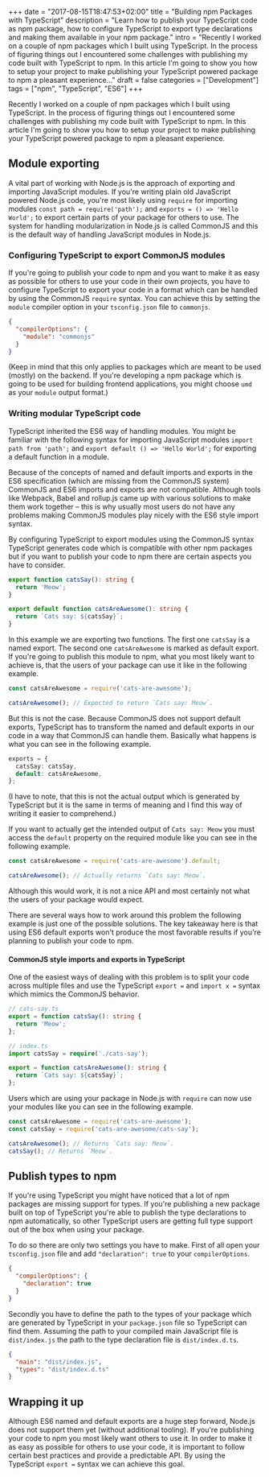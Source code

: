 +++
date = "2017-08-15T18:47:53+02:00"
title = "Building npm Packages with TypeScript"
description = "Learn how to publish your TypeScript code as npm package, how to configure TypeScript to export type declarations and making them available in your npm package."
intro = "Recently I worked on a couple of npm packages which I built using TypeScript. In the process of figuring things out I encountered some challenges with publishing my code built with TypeScript to npm. In this article I'm going to show you how to setup your project to make publishing your TypeScript powered package to npm a pleasant experience..."
draft = false
categories = ["Development"]
tags = ["npm", "TypeScript", "ES6"]
+++

Recently I worked on a couple of npm packages which I built using TypeScript. In the process of figuring things out I encountered some challenges with publishing my code built with TypeScript to npm. In this article I'm going to show you how to setup your project to make publishing your TypeScript powered package to npm a pleasant experience.

## Module exporting
A vital part of working with Node.js is the approach of exporting and importing JavaScript modules. If you're writing plain old JavaScript powered Node.js code, you're most likely using `require` for importing modules `const path = require('path');` and `exports = () => 'Hello World';` to export certain parts of your package for others to use. The system for handling modularization in Node.js is called CommonJS and this is the default way of handling JavaScript modules in Node.js.

### Configuring TypeScript to export CommonJS modules
If you're going to publish your code to npm and you want to make it as easy as possible for others to use your code in their own projects, you have to configure TypeScript to export your code in a format which can be handled by using the CommonJS `require` syntax. You can achieve this by setting the `module` compiler option in your `tsconfig.json` file to `commonjs`.

```json
{
  "compilerOptions": {
    "module": "commonjs"
  }
}
```

(Keep in mind that this only applies to packages which are meant to be used (mostly) on the backend. If you're developing a npm package which is going to be used for building frontend applications, you might choose `umd` as your `module` output format.)

### Writing modular TypeScript code
TypeScript inherited the ES6 way of handling modules. You might be familiar with the following syntax for importing JavaScript modules `import path from 'path';` and `export default () => 'Hello World';` for exporting a default function in a module.

Because of the concepts of named and default imports and exports in the ES6 specification (which are missing from the CommonJS system) CommonJS and ES6 imports and exports are not compatible. Although tools like Webpack, Babel and rollup.js came up with various solutions to make them work together – this is why usually most users do not have any problems making CommonJS modules play nicely with the ES6 style import syntax.

By configuring TypeScript to export modules using the CommonJS syntax TypeScript generates code which is compatible with other npm packages but if you want to publish your code to npm there are certain aspects you have to consider.

```ts
export function catsSay(): string {
  return 'Meow';
}

export default function catsAreAwesome(): string {
  return `Cats say: ${catsSay}`;
}
```

In this example we are exporting two functions. The first one `catsSay` is a named export. The second one `catsAreAwesome` is marked as default export. If you're going to publish this module to npm, what you most likely want to achieve is, that the users of your package can use it like in the following example.

```ts
const catsAreAwesome = require('cats-are-awesome');

catsAreAwesome(); // Expected to return `Cats say: Meow`.
```

But this is not the case. Because CommonJS does not support default exports, TypeScript has to transform the named and default exports in our code in a way that CommonJS can handle them. Basically what happens is what you can see in the following example.

```ts
exports = {
  catsSay: catsSay,
  default: catsAreAwesome,
};
```

(I have to note, that this is not the actual output which is generated by TypeScript but it is the same in terms of meaning and I find this way of writing it easier to comprehend.)

If you want to actually get the intended output of `Cats say: Meow` you must access the `default` property on the required module like you can see in the following example.

```ts
const catsAreAwesome = require('cats-are-awesome').default;

catsAreAwesome(); // Actually returns `Cats say: Meow`.
```

Although this would work, it is not a nice API and most certainly not what the users of your package would expect.

There are several ways how to work around this problem the following example is just one of the possible solutions. The key takeaway here is that using ES6 default exports won't produce the most favorable results if you're planning to publish your code to npm.

#### CommonJS style imports and exports in TypeScript
One of the easiest ways of dealing with this problem is to split your code across multiple files and use the TypeScript `export =` and `import x =` syntax which mimics the CommonJS behavior.

```ts
// cats-say.ts
export = function catsSay(): string {
  return 'Meow';
};
```

```ts
// index.ts
import catsSay = require('./cats-say');

export = function catsAreAwesome(): string {
  return `Cats say: ${catsSay}`;
};
```

Users which are using your package in Node.js with `require` can now use your modules like you can see in the following example.

```ts
const catsAreAwesome = require('cats-are-awesome');
const catsSay = require('cats-are-awesome/cats-say');

catsAreAwesome(); // Returns `Cats say: Meow`.
catsSay(); // Returns `Meow`.
```

## Publish types to npm
If you're using TypeScript you might have noticed that a lot of npm packages are missing support for types. If you're publishing a new package built on top of TypeScript you're able to publish the type declarations to npm automatically, so other TypeScript users are getting full type support out of the box when using your package.

To do so there are only two settings you have to make. First of all open your `tsconfig.json` file and add `"declaration": true` to your `compilerOptions`.

```json
{
  "compilerOptions": {
    "declaration": true
  }
}
```

Secondly you have to define the path to the types of your package which are generated by TypeScript in your `package.json` file so TypeScript can find them. Assuming the path to your compiled main JavaScript file is `dist/index.js` the path to the type declaration file is `dist/index.d.ts`.

```json
{
  "main": "dist/index.js",
  "types": "dist/index.d.ts"
}
```

## Wrapping it up
Although ES6 named and default exports are a huge step forward, Node.js does not support them yet (without additional tooling). If you're publishing your code to npm you most likely want others to use it. In order to make it as easy as possible for others to use your code, it is important to follow certain best practices and provide a predictable API. By using the TypeScript `export =` syntax we can achieve this goal.
